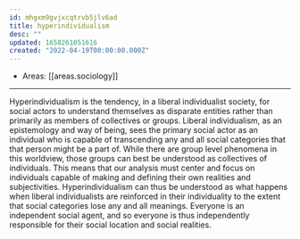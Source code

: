 ```yaml
---
id: mhgxm9gvjxcqtrvb5jlv6ad
title: hyperindividualism
desc: ""
updated: 1658261051616
created: "2022-04-19T00:00:00.000Z"
---
```


- Areas: [[areas.sociology]]

---

Hyperindividualism is the tendency, in a liberal individualist society, for social actors to understand themselves as disparate entities rather than primarily as members of collectives or groups. Liberal individualism, as an epistemology and way of being, sees the primary social actor as an individual who is capable of transcending any and all social categories that that person might be a part of. While there are group level phenomena in this worldview, those groups can best be understood as collectives of individuals. This means that our analysis must center and focus on individuals capable of making and defining their own realities and subjectivities. Hyperindividualism can thus be understood as what happens when liberal individualists are reinforced in their individuality to the extent that social categories lose any and all meanings. Everyone is an independent social agent, and so everyone is thus independently responsible for their social location and social realities.
